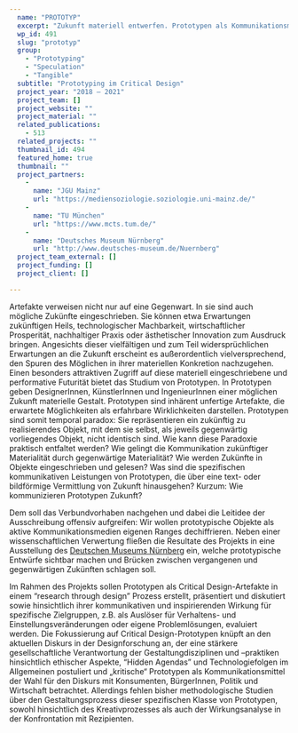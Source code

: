 ```yaml
---
  name: "PROTOTYP"
  excerpt: "Zukunft materiell entwerfen. Prototypen als Kommunikationsmedien des Neuen."
  wp_id: 491
  slug: "prototyp"
  group: 
    - "Prototyping"
    - "Speculation"
    - "Tangible"
  subtitle: "Prototyping im Critical Design"
  project_year: "2018 – 2021"
  project_team: []
  project_website: ""
  project_material: ""
  related_publications: 
    - 513
  related_projects: ""
  thumbnail_id: 494
  featured_home: true
  thumbnail: ""
  project_partners: 
    - 
      name: "JGU Mainz"
      url: "https://mediensoziologie.soziologie.uni-mainz.de/"
    - 
      name: "TU München"
      url: "https://www.mcts.tum.de/"
    - 
      name: "Deutsches Museum Nürnberg"
      url: "http://www.deutsches-museum.de/Nuernberg"
  project_team_external: []
  project_funding: []
  project_client: []

---
```

<span style="font-weight: 400;">Artefakte verweisen nicht nur auf eine Gegenwart. In sie sind auch mögliche Zukünfte eingeschrieben. Sie können etwa Erwartungen zukünftigen Heils, technologischer Machbarkeit, wirtschaftlicher Prosperität, nachhaltiger Praxis oder ästhetischer Innovation zum Ausdruck bringen. Angesichts dieser vielfältigen und zum Teil widersprüchlichen Erwartungen an die Zukunft erscheint es außerordentlich vielversprechend, den Spuren des Möglichen in ihrer materiellen Konkretion nachzugehen. Einen besonders attraktiven Zugriff auf diese materiell eingeschriebene und performative Futurität bietet das Studium von Prototypen. In Prototypen geben DesignerInnen, KünstlerInnen und IngenieurInnen einer möglichen Zukunft materielle Gestalt. Prototypen sind inhärent unfertige Artefakte, die erwartete Möglichkeiten als erfahrbare Wirklichkeiten darstellen. Prototypen sind somit temporal paradox: Sie repräsentieren ein zukünftig zu realisierendes Objekt, mit dem sie selbst, als jeweils gegenwärtig vorliegendes Objekt, nicht identisch sind. Wie kann diese Paradoxie praktisch entfaltet werden? Wie gelingt die Kommunikation zukünftiger Materialität durch gegenwärtige Materialität? Wie werden Zukünfte in Objekte eingeschrieben und gelesen? Was sind die spezifischen kommunikativen Leistungen von Prototypen, die über eine text- oder bildförmige Vermittlung von Zukunft hinausgehen? Kurzum: Wie kommunizieren Prototypen Zukunft? </span>

<span style="font-weight: 400;">Dem soll das Verbundvorhaben nachgehen und dabei die Leitidee der Ausschreibung offensiv aufgreifen: Wir wollen prototypische Objekte als aktive Kommunikationsmedien eigenen Ranges dechiffrieren. Neben einer wissenschaftlichen Verwertung fließen die Resultate des Projekts in eine Ausstellung des <a href="http://www.deutsches-museum.de/Nuernberg" target="_blank" rel="noopener noreferrer">Deutschen Museums Nürnberg</a> ein, welche prototypische Entwürfe sichtbar machen und Brücken zwischen vergangenen und gegenwärtigen Zukünften schlagen soll.</span>

<span style="font-weight: 400;">Im Rahmen des Projekts sollen Prototypen als Critical Design-Artefakte in einem “research through design” Prozess erstellt, präsentiert und diskutiert sowie hinsichtlich ihrer kommunikativen und inspirierenden Wirkung für spezifische Zielgruppen, z.B. als Auslöser für Verhaltens- und Einstellungsveränderungen oder eigene Problemlösungen, evaluiert werden. Die Fokussierung auf Critical Design-Prototypen knüpft an den aktuellen Diskurs in der Designforschung an, der eine stärkere gesellschaftliche Verantwortung der Gestaltungdisziplinen und –praktiken hinsichtlich ethischer Aspekte, “Hidden Agendas” und Technologiefolgen im Allgemeinen postuliert und „kritische“ Prototypen als Kommunikationsmittel der Wahl für den Diskurs mit Konsumenten, BürgerInnen, Politik und Wirtschaft betrachtet. Allerdings fehlen bisher methodologische Studien über den Gestaltungsprozess dieser spezifischen Klasse von Prototypen, sowohl hinsichtlich des Kreativprozesses als auch der Wirkungsanalyse in der Konfrontation mit Rezipienten. </span>